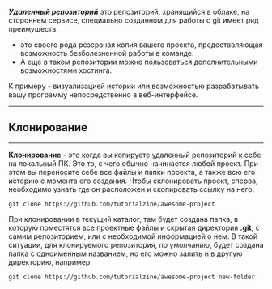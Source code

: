 ***Удаленный репозиторий*** это репозиторий, хранящийся в облаке, на стороннем сервисе, специально созданном для работы с git имеет ряд преимуществ:

- это своего рода резервная копия вашего проекта, предоставляющая возможность безболезненной работы в команде. 
- А еще в таком репозитории можно пользоваться дополнительными возможностями хостинга. 

К примеру - визуализацией истории или возможностью разрабатывать вашу программу непосредственно в веб-интерфейсе.

___

## Клонирование
___

**Клонирование** - это когда вы копируете удаленный репозиторий к себе на локальный ПК. Это то, с чего обычно начинается любой проект. При этом вы переносите себе все файлы и папки проекта, а также всю его историю с момента его создания. Чтобы склонировать проект, сперва, необходимо узнать где он расположен и скопировать ссылку на него.
```bush=
git clone https://github.com/tutorialzine/awesome-project
```
При клонировании в текущий каталог, там будет создана папка, в которую поместятся все проектные файлы и скрытая директория **.git**, с самим репозиторием, или с необходимой информацией о нем. В такой ситуации, для клонируемого репозитория, по умолчанию, будет создана папка с одноименным названием, но его можно залить и в другую директорию, например:

```bush=
git clone https://github.com/tutorialzine/awesome-project new-folder
```
